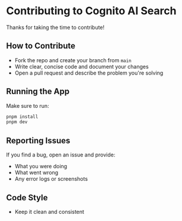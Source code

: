 # Contributing to Cognito AI Search

Thanks for taking the time to contribute!

## How to Contribute
- Fork the repo and create your branch from `main`
- Write clear, concise code and document your changes
- Open a pull request and describe the problem you're solving

## Running the App
Make sure to run:
```bash
pnpm install
pnpm dev
```

## Reporting Issues
If you find a bug, open an issue and provide:
- What you were doing
- What went wrong
- Any error logs or screenshots

## Code Style
- Keep it clean and consistent
